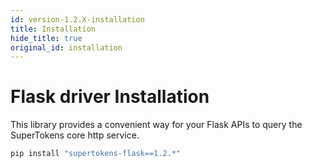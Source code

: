 ```yaml
---
id: version-1.2.X-installation
title: Installation
hide_title: true
original_id: installation
---
```


# Flask driver Installation

This library provides a convenient way for your Flask APIs to query the SuperTokens core http service.

```bash
pip install "supertokens-flask==1.2.*"
```